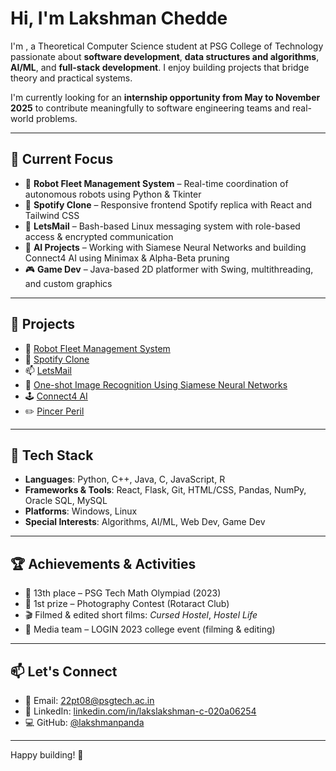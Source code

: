 # Hi, I'm Lakshman Chedde
I'm , a Theoretical Computer Science student at PSG College of Technology passionate about **software development**, **data structures and algorithms**, **AI/ML**, and **full-stack development**. I enjoy building projects that bridge theory and practical systems.

I'm currently looking for an **internship opportunity from May to November 2025** to contribute meaningfully to software engineering teams and real-world problems.

---

## 🚀 Current Focus
- 🤖 **Robot Fleet Management System** – Real-time coordination of autonomous robots using Python & Tkinter  
- 🎵 **Spotify Clone** – Responsive frontend Spotify replica with React and Tailwind CSS  
- 🔐 **LetsMail** – Bash-based Linux messaging system with role-based access & encrypted communication  
- 🧠 **AI Projects** – Working with Siamese Neural Networks and building Connect4 AI using Minimax & Alpha-Beta pruning  
- 🎮 **Game Dev** – Java-based 2D platformer with Swing, multithreading, and custom graphics

---

## 📌 Projects
- 🔁 [Robot Fleet Management System](https://github.com/lakshmanpanda/Robot-Fleet-Management-System)  
- 🎵 [Spotify Clone](https://github.com/lakshmanpanda/Spotify-Clone)  
- 📫 [LetsMail](https://github.com/lakshmanpanda/LetsMail)  
- 🧬 [One-shot Image Recognition Using Siamese Neural Networks](https://github.com/lakshmanpanda/One-shot-Image-Recognition-Using-Siamese-Neural-Networks)  
- 🕹️ [Connect4 AI](https://github.com/lakshmanpanda/Connect4)  
- ✏️ [Pincer Peril](https://github.com/lakshmanpanda/Pincer-Peril)  

---

## 🔨 Tech Stack
- **Languages**: Python, C++, Java, C, JavaScript, R  
- **Frameworks & Tools**: React, Flask, Git, HTML/CSS, Pandas, NumPy, Oracle SQL, MySQL  
- **Platforms**: Windows, Linux  
- **Special Interests**: Algorithms, AI/ML, Web Dev, Game Dev 
---

## 🏆 Achievements & Activities
- 🧠 13th place – PSG Tech Math Olympiad (2023)  
- 📸 1st prize – Photography Contest (Rotaract Club)  
- 🎬 Filmed & edited short films: *Cursed Hostel*, *Hostel Life*  
- 🎥 Media team – LOGIN 2023 college event (filming & editing)

---

## 📫 Let's Connect
- 📧 Email: [22pt08@psgtech.ac.in](mailto:22pt08@psgtech.ac.in)  
- 💼 LinkedIn: [linkedin.com/in/lakslakshman-c-020a06254](https://www.linkedin.com/in/lakslakshman-c-020a06254/)  
- 💻 GitHub: [@lakshmanpanda](https://github.com/lakshmanpanda)

---

Happy building! 🚀
